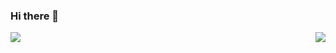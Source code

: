 ### Hi there 👋
 

<p align="right">
<img align="left" src="https://github-readme-stats.vercel.app/api?username=hdinson&count_private=true&show_icons=true&hide=stars,prs&include_all_commits=true&line_height=29"/> 
<img float="right" src="https://github-readme-stats.vercel.app/api/top-langs/?username=hdinson&layout=compact&hide=HTML" />
</p>
